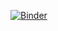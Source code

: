 [![Binder](https://mybinder.org/badge_logo.svg)](https://mybinder.org/v2/gh/anuprulez/machine_learning_101/master)
